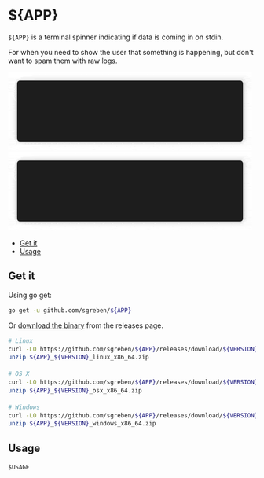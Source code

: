 # ${APP}

`${APP}` is a terminal spinner indicating if data is coming in on stdin.

For when you need to show the user that something is happening, but don't want to spam them with raw logs.

![no-spin](doc/nospin.gif) ![spin](doc/spin.gif)

- [Get it](#get-it)
- [Usage](#usage)

## Get it

Using go get:

```bash
go get -u github.com/sgreben/${APP}
```

Or [download the binary](https://github.com/sgreben/${APP}/releases/latest) from the releases page.

```bash
# Linux
curl -LO https://github.com/sgreben/${APP}/releases/download/${VERSION}/${APP}_${VERSION}_linux_x86_64.zip
unzip ${APP}_${VERSION}_linux_x86_64.zip

# OS X
curl -LO https://github.com/sgreben/${APP}/releases/download/${VERSION}/${APP}_${VERSION}_osx_x86_64.zip
unzip ${APP}_${VERSION}_osx_x86_64.zip

# Windows
curl -LO https://github.com/sgreben/${APP}/releases/download/${VERSION}/${APP}_${VERSION}_windows_x86_64.zip
unzip ${APP}_${VERSION}_windows_x86_64.zip
```

## Usage

```text
$USAGE
```
